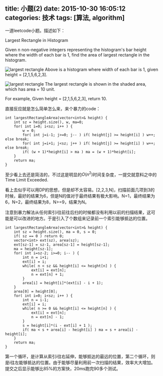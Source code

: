 title: 小题(2)
date: 2015-10-30 16:05:12
categories: 技术
tags: [算法, algorithm]
---
一道leetcode小题。描述如下：

Largest Rectangle in Histogram

Given n non-negative integers representing the histogram's bar height where the width of each bar is 1, find the area of largest rectangle in the histogram.

<!--more-->
![largest rectangle](http://www.leetcode.com/wp-content/uploads/2012/04/histogram.png)
Above is a histogram where width of each bar is 1, given height = [2,1,5,6,2,3].

![largest rectangle](http://www.leetcode.com/wp-content/uploads/2012/04/histogram_area.png)
The largest rectangle is shown in the shaded area, which has area = 10 unit.

For example, Given height = [2,1,5,6,2,3], return 10.

直接反应就是怎么简单怎么来，来个暴力的code：

    int largestRectangleArea(vector<int>& height) {
        int sz = height.size(), w, ma=0;
        for( int i=0; i<sz; i++ ) {
            w = 0;
            for( int j=i-1; j>=0; j-- ) if( height[j] >= height[i] ) w++; else break;
            for( int j=i+1; j<sz; j++ ) if( height[j] >= height[i] ) w++; else break;
            if( (w + 1)*height[i] > ma ) ma = (w + 1)*height[i];
        }
        return ma;
    }

至少看上去还是简洁的，不过这是明显的$O(n^2)$时间复杂度，一提交就意料之中的Time Limit Exceeded.

看上去似乎可以用DP的思想，但是却不太容易。[2,2,3,N]，扫描前面几项到3的时候，最好的结果为6，但是N的值对于最终结果有极大影响。N=1，最终结果为6，N=2，最终结果为8，N>=9，结果为N。

注意到暴力解法从任何索引i往前往后扫的时候都没有利用以前的扫描结果，这可能是可以改进的地方。于是引入了个数组来记录前一个索引能够抵达的位置。

    int largestRectangleArea(vector<int>& height) {
        int sz = height.size(), ma = 0, s = 0;
        if( sz == 0 ) return 0;
        vector<int> ext(sz), area(sz);
        ext[sz-1] = sz-1, area[sz-1] = height[sz-1];
        ma = height[sz-1];
        for( int i=sz-2; i>=0; i-- ) {
            int n = i+1;
            ext[i] = i;
            while( n < sz && height[i] <= height[n] ) {
                ext[i] = ext[n];
                n = ext[n] + 1;
            }
            area[i] = height[i]*(ext[i] - i + 1);
        }
        area[0] = height[0];
        for( int i=0; i<sz; i++ ) {
            int n = i-1;
            ext[i] = i;
            while( n >= 0 && height[i] <= height[n] ) {
                ext[i] = ext[n];
                n = ext[n] - 1;
            }
            s = height[i]*(i - ext[i] + 1 );
            if( ma < s + area[i] - height[i] ) ma = s + area[i] - height[i];
        }
        return ma;
    }
第一个循环，是计算从索引i往右延伸，能够抵达的最远的位置，第二个循环，则是i往左能够抵达的位置。由于能够尽量利用前一次扫描的结果，效率大大增加。提交之后显示能够比85%的方案快，20ms跑完90多个测试。
